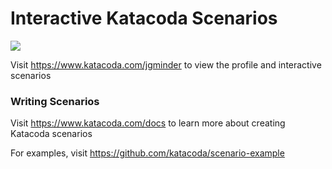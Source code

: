# Interactive Katacoda Scenarios

[![](http://shields.katacoda.com/katacoda/jgminder/count.svg)](https://www.katacoda.com/jgminder "Get your profile on Katacoda.com")

Visit https://www.katacoda.com/jgminder to view the profile and interactive scenarios

### Writing Scenarios
Visit https://www.katacoda.com/docs to learn more about creating Katacoda scenarios

For examples, visit https://github.com/katacoda/scenario-example
